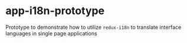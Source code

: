 # app-i18n-prototype

Prototype to demonstrate how to utilize `redux-i18n` to translate interface languages in single page applications

